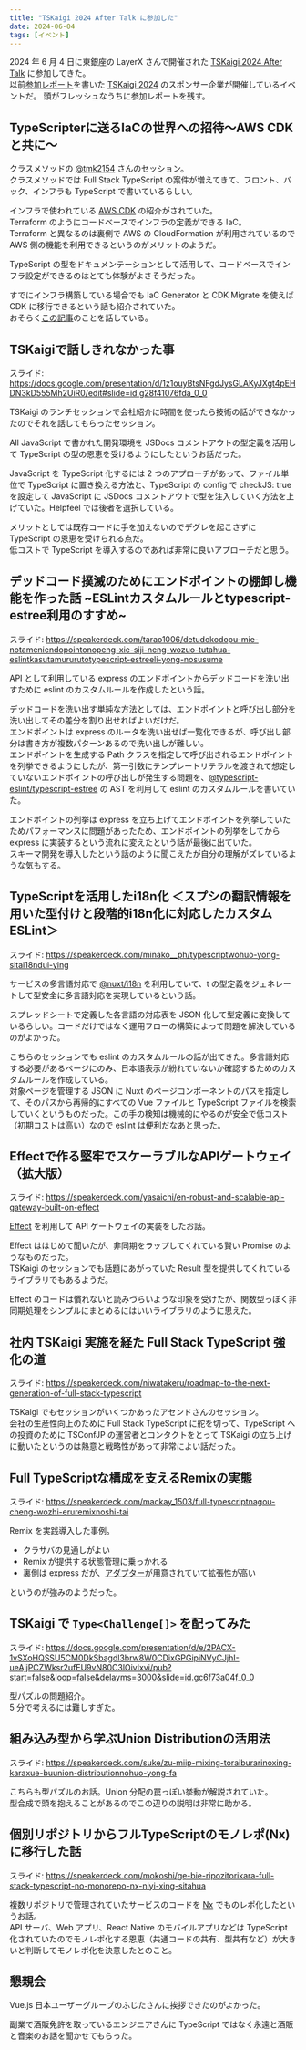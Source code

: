 ```yaml
---
title: "TSKaigi 2024 After Talk に参加した"
date: 2024-06-04
tags: [イベント]
---
```


2024 年 6 月 4 日に東銀座の LayerX さんで開催された [TSKaigi 2024 After Talk](https://layerx.connpass.com/event/318123/) に参加してきた。  
以前[参加レポート](https://blog.kzhrk.com/posts/2024/05/11/tskaigi-2024)を書いた [TSKaigi 2024](https://tskaigi.org/) のスポンサー企業が開催しているイベントだ。
頭がフレッシュなうちに参加レポートを残す。

## TypeScripterに送るIaCの世界への招待〜AWS CDKと共に〜

クラスメソッドの [@tmk2154](https://x.com/tmk2154) さんのセッション。  
クラスメソッドでは Full Stack TypeScript の案件が増えてきて、フロント、バック、インフラも TypeScript で書いているらしい。

インフラで使われている [AWS CDK](https://aws.amazon.com/jp/cdk/) の紹介がされていた。  
Terraform のようにコードベースでインフラの定義ができる IaC。  
Terraform と異なるのは裏側で AWS の CloudFormation が利用されているので AWS 側の機能を利用できるというのがメリットのようだ。

TypeScript の型をドキュメンテーションとして活用して、コードベースでインフラ設定ができるのはとても体験がよさそうだった。

すでにインフラ構築している場合でも IaC Generator と CDK Migrate を使えば CDK に移行できるという話も紹介されていた。  
おそらく[この記事](https://aws.amazon.com/jp/blogs/news/announcing-cdk-migrate-a-single-command-to-migrate-to-the-aws-cdk/)のことを話している。

## TSKaigiで話しきれなかった事

スライド: https://docs.google.com/presentation/d/1z1ouyBtsNFgdJysGLAKyJXgt4pEHDN3kD555Mh2UiR0/edit#slide=id.g28f41076fda_0_0

TSKaigi のランチセッションで会社紹介に時間を使ったら技術の話ができなかったのでそれを話してもらったセッション。

All JavaScript で書かれた開発環境を JSDocs コメントアウトの型定義を活用して TypeScript の型の恩恵を受けるようにしたというお話だった。

JavaScript を TypeScript 化するには 2 つのアプローチがあって、ファイル単位で TypeScript に置き換える方法と、TypeScript の config で checkJS: true を設定して JavaScript に JSDocs コメントアウトで型を注入していく方法を上げていた。Helpfeel では後者を選択している。

メリットとしては既存コードに手を加えないのでデグレを起こさずに TypeScript の恩恵を受けられる点だ。  
低コストで TypeScript を導入するのであれば非常に良いアプローチだと思う。

## デッドコード撲滅のためにエンドポイントの棚卸し機能を作った話 \~ESLintカスタムルールとtypescript-estree利用のすすめ\~

スライド: https://speakerdeck.com/tarao1006/detudokodopu-mie-notameniendopointonopeng-xie-siji-neng-wozuo-tutahua-eslintkasutamururutotypescript-estreeli-yong-nosusume

API として利用している express のエンドポイントからデッドコードを洗い出すために eslint のカスタムルールを作成したという話。

デッドコードを洗い出す単純な方法としては、エンドポイントと呼び出し部分を洗い出してその差分を割り出せればよいだけだ。  
エンドポイントは express のルータを洗い出せば一覧化できるが、呼び出し部分は書き方が複数パターンあるので洗い出しが難しい。  
エンドポイントを生成する Path クラスを指定して呼び出されるエンドポイントを列挙できるようにしたが、第一引数にテンプレートリテラルを渡されて想定していないエンドポイントの呼び出しが発生する問題を、[@typescript-eslint/typescript-estree](https://typescript-eslint.io/packages/typescript-estree/) の AST を利用して eslint のカスタムルールを書いていた。

エンドポイントの列挙は express を立ち上げてエンドポイントを列挙していたためパフォーマンスに問題があったため、エンドポイントの列挙をしてから express に実装するという流れに変えたという話が最後に出ていた。  
スキーマ開発を導入したという話のように聞こえたが自分の理解がズレているような気もする。

## TypeScriptを活用したi18n化 ＜スプシの翻訳情報を用いた型付けと段階的i18n化に対応したカスタムESLint＞

スライド: https://speakerdeck.com/minako__ph/typescriptwohuo-yong-sitai18ndui-ying

サービスの多言語対応で [@nuxt/i18n](https://i18n.nuxtjs.org/) を利用していて、t の型定義をジェネレートして型安全に多言語対応を実現しているという話。

スプレッドシートで定義した各言語の対応表を JSON 化して型定義に変換しているらしい。コードだけではなく運用フローの構築によって問題を解決しているのがよかった。  

こちらのセッションでも eslint のカスタムルールの話が出てきた。多言語対応する必要があるページにのみ、日本語表示が紛れていないか確認するためのカスタムルールを作成している。  
対象ページを管理する JSON に Nuxt のページコンポーネントのパスを指定して、そのパスから再帰的にすべての Vue ファイルと TypeScript ファイルを検索していくというものだった。この手の検知は機械的にやるのが安全で低コスト（初期コストは高い）なので eslint は便利だなあと思った。

## Effectで作る堅牢でスケーラブルなAPIゲートウェイ（拡大版）

スライド: https://speakerdeck.com/yasaichi/en-robust-and-scalable-api-gateway-built-on-effect

[Effect](https://effect.website/) を利用して API ゲートウェイの実装をしたお話。

Effect ははじめて聞いたが、非同期をラップしてくれている賢い Promise のようなものだった。  
TSKaigi のセッションでも話題にあがっていた Result 型を提供してくれているライブラリでもあるようだ。

Effect のコードは慣れないと読みづらいような印象を受けたが、関数型っぽく非同期処理をシンプルにまとめるにはいいライブラリのように思えた。

## 社内 TSKaigi 実施を経た Full Stack TypeScript 強化の道

スライド: https://speakerdeck.com/niwatakeru/roadmap-to-the-next-generation-of-full-stack-typescript

TSKaigi でもセッションがいくつかあったアセンドさんのセッション。  
会社の生産性向上のために Full Stack TypeScript に舵を切って、TypeScript への投資のために TSConfJP の運営者とコンタクトをとって TSKaigi の立ち上げに動いたというのは熱意と戦略性があって非常によい話だった。

## Full TypeScriptな構成を支えるRemixの実態

スライド: https://speakerdeck.com/mackay_1503/full-typescriptnagou-cheng-wozhi-eruremixnoshi-tai

Remix を実践導入した事例。

- クラサバの見通しがよい
- Remix が提供する状態管理に乗っかれる
- 裏側は express だが、[アダプター](https://remix.run/docs/en/main/other-api/adapter#community-adapters)が用意されていて拡張性が高い

というのが強みのようだった。

## TSKaigi で `Type<Challenge[]>` を配ってみた

スライド: https://docs.google.com/presentation/d/e/2PACX-1vSXoHQSSU5CM0DkSbagdl3brw8W0CDixGPGipiNVyCJjhI-ueAjjPCZWksr2ufEU9vN80C3lOivIxvi/pub?start=false&loop=false&delayms=3000&slide=id.gc6f73a04f_0_0

型パズルの問題紹介。  
5 分で考えるには難しすぎた。

## 組み込み型から学ぶUnion Distributionの活用法

スライド: https://speakerdeck.com/suke/zu-miip-mixing-toraiburarinoxing-karaxue-buunion-distributionnohuo-yong-fa

こちらも型パズルのお話。Union 分配の罠っぽい挙動が解説されていた。  
型合成で頭を抱えることがあるのでこの辺りの説明は非常に助かる。

## 個別リポジトリからフルTypeScriptのモノレポ(Nx)に移行した話

スライド: https://speakerdeck.com/mokoshi/ge-bie-ripozitorikara-full-stack-typescript-no-monorepo-nx-niyi-xing-sitahua

複数リポジトリで管理されていたサービスのコードを [Nx](https://nx.dev/) でものレポ化したというお話。  
API サーバ、Web アプリ、React Native のモバイルアプリなどは TypeScript 化されていたのでモノレポ化する恩恵（共通コードの共有、型共有など）が大きいと判断してモノレポ化を決意したとのこと。

## 懇親会

Vue.js 日本ユーザーグループのふじたさんに挨拶できたのがよかった。

副業で酒販免許を取っているエンジニアさんに TypeScript ではなく永遠と酒販と音楽のお話を聞かせてもらった。
